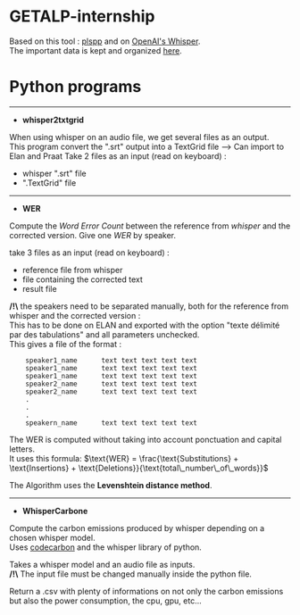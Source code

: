 # GETALP-internship

Based on this tool : [plspp](https://gricad-gitlab.univ-grenoble-alpes.fr/lidilem/plspp) and on [OpenAI's Whisper](https://github.com/openai/whisper).  
The important data is kept and organized [here](https://docs.google.com/spreadsheets/d/1V8g1R39eb_w_HWZOjSdOJWTzMdefQilUtBhCA2uvhWg/edit?usp=sharing).

# Python programs
--------------------------------------------------------------------------------------------
- **whisper2txtgrid** 

When using whisper on an audio file, we get several files as an output.  
This program convert the ".srt" output into a TextGrid file --> Can import to Elan and Praat
Take 2 files as an input (read on keyboard) :<br>
* whisper ".srt" file<br>
* ".TextGrid" file

--------------------------------------------------------------------------------------------
- **WER** 

Compute the *Word Error Count* between the reference from *whisper* and the corrected version.
Give one *WER* by speaker. 

take 3 files as an input (read on keyboard) :
* reference file from whisper
* file containing the corrected text
* result file

**/!\\** the speakers need to be separated manually, both for the reference from whisper and the corrected version :  
    This has to be done on ELAN and exported with the option "texte délimité par des tabulations" and all parameters unchecked.  
    This gives a file of the format : 
    
        speaker1_name      text text text text text
        speaker1_name      text text text text text
        speaker1_name      text text text text text
        speaker2_name      text text text text text
        speaker2_name      text text text text text
        .
        .
        .
        speakern_name      text text text text text

The WER is computed without taking into account ponctuation and capital letters.  
It uses this formula:  $`\text{WER} = \frac{\text{Substitutions} + \text{Insertions} + \text{Deletions}}{\text{total\_number\_of\_words}}`$
 
The Algorithm uses the **Levenshtein distance method**.


--------------------------------------------------------------------------------------------
- **WhisperCarbone**

Compute the carbon emissions produced by whisper depending on a chosen whisper model.  
Uses [codecarbon](https://github.com/mlco2/codecarbon) and the whisper library of python.  

Takes a whisper model and an audio file as inputs.  
**/!\\** The input file must be changed manually inside the python file. 

Return a .csv with plenty of informations on not only the carbon emissions but also the power consumption, the cpu, gpu, etc...  
